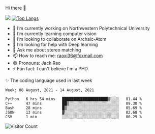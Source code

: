 Hi there 👋

![](https://github-readme-stats.vercel.app/api?username=Raohaocheng)
[![Top Langs](https://github-readme-stats.vercel.app/api/top-langs/?username=Raohaocheng&layout=compact)](https://github.com/anuraghazra/github-readme-stats)

- 🔭 I’m currently working on Northwestern Polytechnical University
- 🌱 I’m currently learning computer vision
- 👯 I’m looking to collaborate on Archaic-Atom
- 🤔 I’m looking for help with Deep learning
- 💬 Ask me about stereo matching
- 📫 How to reach me: raoxi36@foxmail.com
- 😄 Pronouns: Jack Rao
- ⚡ Fun fact: I can't believe I'm a PHD.

✨ The coding language used in last week
<!--START_SECTION:waka-->
```text
Week: 08 August, 2021 - 14 August, 2021

Python   6 hrs 54 mins   ████████████████████▒░░░░   81.44 % 
C++      47 mins         ██▒░░░░░░░░░░░░░░░░░░░░░░   09.30 % 
Bash     28 mins         █▒░░░░░░░░░░░░░░░░░░░░░░░   05.69 % 
JSON     13 mins         ▓░░░░░░░░░░░░░░░░░░░░░░░░   02.68 % 
CSV      1 min           ░░░░░░░░░░░░░░░░░░░░░░░░░   00.29 % 
```
<!--END_SECTION:waka-->

![Visitor Count](https://profile-counter.glitch.me/Raohaocheng/count.svg)
